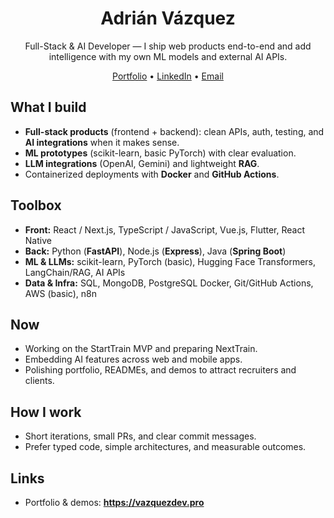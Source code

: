 <h1 align="center">Adrián Vázquez</h1>
<p align="center">
  Full-Stack & AI Developer — I ship web products end-to-end and add intelligence with my own ML models and external AI APIs.
</p>

<p align="center">
  <a href="https://vazquezdev.pro">Portfolio</a> •
  <a href="https://www.linkedin.com/in/adrivaz/">LinkedIn</a> •
  <a href="mailto:adrianvazvaz.2117@gmail.com">Email</a>
</p>

## What I build
- **Full-stack products** (frontend + backend): clean APIs, auth, testing, and **AI integrations** when it makes sense.
- **ML prototypes** (scikit-learn, basic PyTorch) with clear evaluation.
- **LLM integrations** (OpenAI, Gemini) and lightweight **RAG**.
- Containerized deployments with **Docker** and **GitHub Actions**.

## Toolbox
- **Front:** React / Next.js, TypeScript / JavaScript, Vue.js, Flutter, React Native
- **Back:** Python (**FastAPI**), Node.js (**Express**), Java (**Spring Boot**)  
- **ML & LLMs:** scikit-learn, PyTorch (basic), Hugging Face Transformers, LangChain/RAG, AI APIs  
- **Data & Infra:** SQL, MongoDB, PostgreSQL Docker, Git/GitHub Actions, AWS (basic), n8n

## Now
- Working on the StartTrain MVP and preparing NextTrain. 
- Embedding AI features across web and mobile apps. 
- Polishing portfolio, READMEs, and demos to attract recruiters and clients.

## How I work
- Short iterations, small PRs, and clear commit messages.
- Prefer typed code, simple architectures, and measurable outcomes.

## Links
- Portfolio & demos: **https://vazquezdev.pro**
